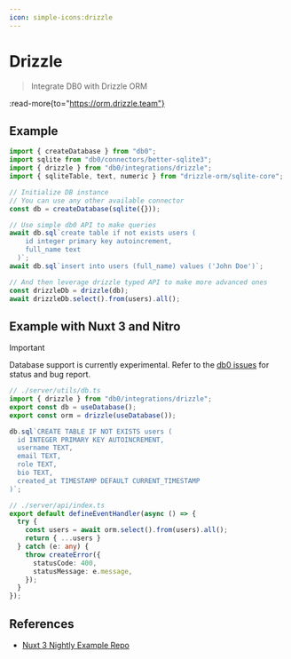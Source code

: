 ```yaml
---
icon: simple-icons:drizzle
---
```


# Drizzle

> Integrate DB0 with Drizzle ORM

:read-more{to="https://orm.drizzle.team"}

## Example

```ts [index.ts]
import { createDatabase } from "db0";
import sqlite from "db0/connectors/better-sqlite3";
import { drizzle } from "db0/integrations/drizzle";
import { sqliteTable, text, numeric } from "drizzle-orm/sqlite-core";

// Initialize DB instance
// You can use any other available connector
const db = createDatabase(sqlite({}));

// Use simple db0 API to make queries
await db.sql`create table if not exists users (
    id integer primary key autoincrement,
    full_name text
  )`;
await db.sql`insert into users (full_name) values ('John Doe')`;

// And then leverage drizzle typed API to make more advanced ones
const drizzleDb = drizzle(db);
await drizzleDb.select().from(users).all();
```

## Example with Nuxt 3 and Nitro

> [!IMPORTANT]
> Database support is currently experimental.
> Refer to the [db0 issues](https://github.com/unjs/db0/issues) for status and bug report.

```ts [server/utils/db.ts]
// ./server/utils/db.ts
import { drizzle } from "db0/integrations/drizzle";
export const db = useDatabase(); 
export const orm = drizzle(useDatabase()); 

db.sql`CREATE TABLE IF NOT EXISTS users (
  id INTEGER PRIMARY KEY AUTOINCREMENT,
  username TEXT,
  email TEXT,
  role TEXT,
  bio TEXT,
  created_at TIMESTAMP DEFAULT CURRENT_TIMESTAMP
)`;
```

```ts [server/api/index.ts]
// ./server/api/index.ts
export default defineEventHandler(async () => {
  try {
    const users = await orm.select().from(users).all();
    return { ...users }
  } catch (e: any) {
    throw createError({
      statusCode: 400,
      statusMessage: e.message,
    });
  }
});
```

## References

- [Nuxt 3 Nightly Example Repo](https://github.com/justserdar/jsd-nuxt-turso-drizzle/tree/nightly)
